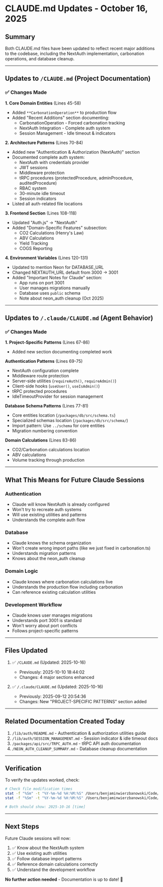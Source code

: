 # CLAUDE.md Updates - October 16, 2025

## Summary

Both CLAUDE.md files have been updated to reflect recent major additions to the codebase, including the NextAuth implementation, carbonation operations, and database cleanup.

---

## Updates to `/CLAUDE.md` (Project Documentation)

### ✅ Changes Made

**1. Core Domain Entities** (Lines 45-58)
- Added `**CarbonationOperation**` to production flow
- Added "Recent Additions" section documenting:
  - CarbonationOperation - Forced carbonation tracking
  - NextAuth Integration - Complete auth system
  - Session Management - Idle timeout & indicators

**2. Architecture Patterns** (Lines 70-84)
- Added new "Authentication & Authorization (NextAuth)" section
- Documented complete auth system:
  - NextAuth with credentials provider
  - JWT sessions
  - Middleware protection
  - tRPC procedures (protectedProcedure, adminProcedure, auditedProcedure)
  - RBAC system
  - 30-minute idle timeout
  - Session indicators
- Listed all auth-related file locations

**3. Frontend Section** (Lines 108-118)
- Updated "Auth.js" → "NextAuth"
- Added "Domain-Specific Features" subsection:
  - CO2 Calculations (Henry's Law)
  - ABV Calculations
  - Yield Tracking
  - COGS Reporting

**4. Environment Variables** (Lines 120-131)
- Updated to mention Neon for DATABASE_URL
- Changed NEXTAUTH_URL default from 3000 → 3001
- Added "Important Notes for Claude" section:
  - App runs on port 3001
  - User manages migrations manually
  - Database uses `public` schema
  - Note about neon_auth cleanup (Oct 2025)

---

## Updates to `/.claude/CLAUDE.md` (Agent Behavior)

### ✅ Changes Made

**1. Project-Specific Patterns** (Lines 67-86)
- Added new section documenting completed work

**Authentication Patterns** (Lines 69-75)
- NextAuth configuration complete
- Middleware route protection
- Server-side utilities (`requireAuth()`, `requireAdmin()`)
- Client-side hooks (`useUser()`, `useIsAdmin()`)
- tRPC protected procedures
- IdleTimeoutProvider for session management

**Database Schema Patterns** (Lines 77-81)
- Core entities location (`/packages/db/src/schema.ts`)
- Specialized schemas location (`/packages/db/src/schema/`)
- Import pattern: Use `../schema` for core entities
- Migration numbering convention

**Domain Calculations** (Lines 83-86)
- CO2/Carbonation calculations location
- ABV calculations
- Volume tracking through production

---

## What This Means for Future Claude Sessions

### Authentication
- Claude will know NextAuth is already configured
- Won't try to recreate auth systems
- Will use existing utilities and patterns
- Understands the complete auth flow

### Database
- Claude knows the schema organization
- Won't create wrong import paths (like we just fixed in carbonation.ts)
- Understands migration patterns
- Knows about the neon_auth cleanup

### Domain Logic
- Claude knows where carbonation calculations live
- Understands the production flow including carbonation
- Can reference existing calculation utilities

### Development Workflow
- Claude knows user manages migrations
- Understands port 3001 is standard
- Won't worry about port conflicts
- Follows project-specific patterns

---

## Files Updated

1. ✅ `/CLAUDE.md` (Updated: 2025-10-16)
   - Previously: 2025-10-10 18:44:02
   - Changes: 4 major sections enhanced

2. ✅ `/.claude/CLAUDE.md` (Updated: 2025-10-16)
   - Previously: 2025-09-12 20:54:36
   - Changes: New "PROJECT-SPECIFIC PATTERNS" section added

---

## Related Documentation Created Today

1. `/lib/auth/README.md` - Authentication & authorization utilities guide
2. `/lib/auth/SESSION_MANAGEMENT.md` - Session indicator & idle timeout docs
3. `/packages/api/src/TRPC_AUTH.md` - tRPC API auth documentation
4. `/NEON_AUTH_CLEANUP_SUMMARY.md` - Database cleanup documentation

---

## Verification

To verify the updates worked, check:

```bash
# Check file modification times
stat -f "%Sm" -t "%Y-%m-%d %H:%M:%S" /Users/benjaminwierzbanowski/Code/CideryManagementApp/CLAUDE.md
stat -f "%Sm" -t "%Y-%m-%d %H:%M:%S" /Users/benjaminwierzbanowski/Code/CideryManagementApp/.claude/CLAUDE.md

# Both should show: 2025-10-16 [time]
```

---

## Next Steps

Future Claude sessions will now:
1. ✅ Know about the NextAuth system
2. ✅ Use existing auth utilities
3. ✅ Follow database import patterns
4. ✅ Reference domain calculations correctly
5. ✅ Understand the development workflow

**No further action needed** - Documentation is up to date! 🎉

